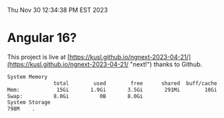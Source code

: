 Thu Nov 30 12:34:38 PM EST 2023

# Angular 16?


This project is live at [https://kusl.github.io/ngnext-2023-04-21/](https://kusl.github.io/ngnext-2023-04-21/ "next!") thanks to Github.

```bash
System Memory
               total        used        free      shared  buff/cache   available
Mem:            15Gi       1.9Gi       3.5Gi       291Mi        10Gi        13Gi
Swap:          8.0Gi          0B       8.0Gi
System Storage
798M	.
```
```bash

